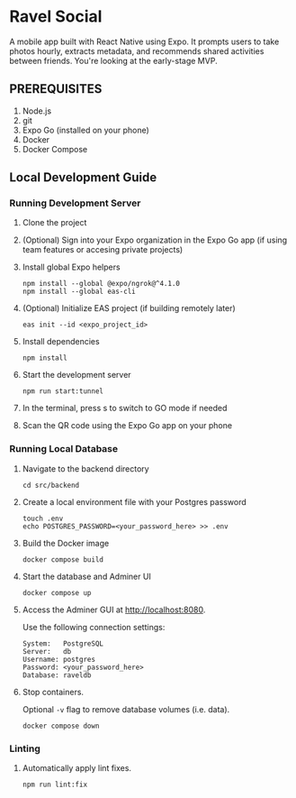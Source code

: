 # Ravel Social

A mobile app built with React Native using Expo. It prompts users to take photos hourly, extracts metadata, and recommends shared activities between friends. You're looking at the early-stage MVP.

## PREREQUISITES

1. Node.js
1. git
1. Expo Go (installed on your phone)
1. Docker
1. Docker Compose

## Local Development Guide

### Running Development Server

1. Clone the project

1. (Optional) Sign into your Expo organization in the Expo Go app (if using team features or accesing private projects)

1. Install global Expo helpers

   ```
   npm install --global @expo/ngrok@^4.1.0
   npm install --global eas-cli
   ```

1. (Optional) Initialize EAS project (if building remotely later)

   ```
   eas init --id <expo_project_id>
   ```

1. Install dependencies

   ```
   npm install
   ```

1. Start the development server

   ```
   npm run start:tunnel
   ```

1. In the terminal, press s to switch to GO mode if needed

1. Scan the QR code using the Expo Go app on your phone

### Running Local Database

1. Navigate to the backend directory

   ```
   cd src/backend
   ```

1. Create a local environment file with your Postgres password

   ```
   touch .env
   echo POSTGRES_PASSWORD=<your_password_here> >> .env
   ```

1. Build the Docker image

   ```
   docker compose build
   ```

1. Start the database and Adminer UI

   ```
   docker compose up
   ```

1. Access the Adminer GUI at [http://localhost:8080](http://localhost:8080).

   Use the following connection settings:

   ```
   System:   PostgreSQL
   Server:   db
   Username: postgres
   Password: <your_password_here>
   Database: raveldb
   ```

1. Stop containers.

   Optional `-v` flag to remove database volumes (i.e. data).

   ```
   docker compose down
   ```

### Linting

1. Automatically apply lint fixes.

   ```
   npm run lint:fix
   ```
